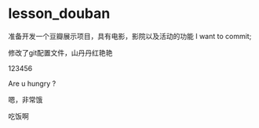 # lesson_douban
准备开发一个豆瓣展示项目，具有电影，影院以及活动的功能
I want to commit;

修改了git配置文件，山丹丹红艳艳



123456

Are u hungry ?

嗯，非常饿

吃饭啊